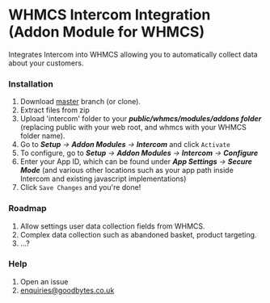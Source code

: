 
# WHMCS Intercom Integration (Addon Module for WHMCS)

Integrates Intercom into WHMCS allowing you to automatically collect data about your customers.

### Installation
1. Download [master](https://github.com/goodbytes-gb/Intercom-WHMCS-Module/archive/master.zip) branch (or clone).
2. Extract files from zip
3. Upload 'intercom' folder to your _**public/whmcs/modules/addons folder**_ (replacing public with your web root, and whmcs with your WHMCS folder name).
4. Go to _**Setup** -> **Addon Modules** -> **Intercom**_ and click `Activate`
5. To configure, go to _**Setup** -> **Addon Modules** -> **Intercom** -> **Configure**_
6. Enter your App ID, which can be found under _**App Settings** -> **Secure Mode**_ (and various other locations such as your app path inside Intercom and existing javascript implementations)
7. Click `Save Changes` and you're done!

### Roadmap

1. Allow settings user data collection fields from WHMCS.
2. Complex data collection such as abandoned basket, product targeting.
3. ...?

### Help

1. Open an issue
2. enquiries@goodbytes.co.uk
